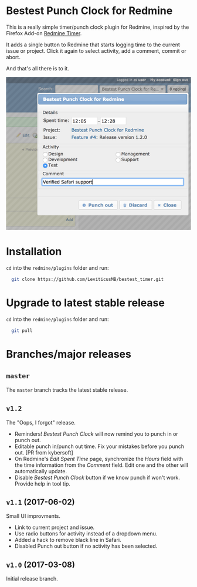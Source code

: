 # Bestest Punch Clock for Redmine

This is a really simple timer/punch clock plugin for Redmine, inspired by the Firefox Add-on [Redmine Timer](https://addons.mozilla.org/en-US/firefox/addon/redmine-timer/).

It adds a single button to Redmine that starts logging time to the current issue or project. Click it again to select activity, add a comment, commit or abort.

And that's all there is to it.

![Bestest Punch Clock screenshot](README.1.png)

# Installation

`cd` into the `redmine/plugins` folder and run:
```bash
  git clone https://github.com/LeviticusMB/bestest_timer.git
```

# Upgrade to latest stable release

`cd` into the `redmine/plugins` folder and run:
```bash
  git pull
```

# Branches/major releases

## `master`

The `master` branch tracks the latest stable release.

## `v1.2`

The "Oops, I forgot" release.

* Reminders! *Bestest Punch Clock* will now remind you to punch in or punch out.
* Editable punch in/punch out time. Fix your mistakes before you punch out. [PR from kybersoft]
* On Redmine's *Edit Spent Time* page, synchronize the *Hours* field with the time information from the *Comment* field. Edit one and the other will automatically update.
* Disable *Bestest Punch Clock* button if we know punch if won't work. Provide help in tool tip.

## `v1.1` (2017-06-02)

Small UI improvments.

* Link to current project and issue.
* Use radio buttons for activity instead of a dropdown menu.
* Added a hack to remove black line in Safari.
* Disabled Punch out button if no activity has been selected.

## `v1.0` (2017-03-08)

Initial release branch.
